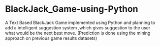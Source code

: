 BlackJack_Game-using-Python
===========================

A Text Based BlackJack Game implemented using Python and planning to add a intelligent suggestion system ,which gives suggestion to the user what would be the next best move.
(Prediction is done using the mining approach on previous game results datasets)
